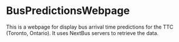 # BusPredictionsWebpage

This is a webpage for display bus arrival time predictions for the TTC (Toronto, Ontario).
It uses NextBus servers to retrieve the data.
